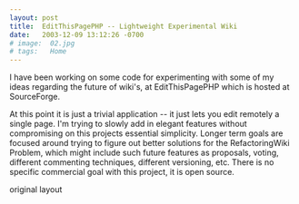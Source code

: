 ```yaml
---
layout: post
title:  EditThisPagePHP -- Lightweight Experimental Wiki
date:   2003-12-09 13:12:26 -0700
# image:  02.jpg
# tags:   Home
---
```

	
I have been working on some code for experimenting with some of my ideas regarding the future of wiki's, at EditThisPagePHP which is hosted at SourceForge.

At this point it is just a trivial application -- it just lets you edit remotely a single page. I'm trying to slowly add in elegant features without compromising on this projects essential simplicity. Longer term goals are focused around trying to figure out better solutions for the RefactoringWiki Problem, which might include such future features as proposals, voting, different commenting techniques, different versioning, etc. There is no specific commercial goal with this project, it is open source.

original layout
